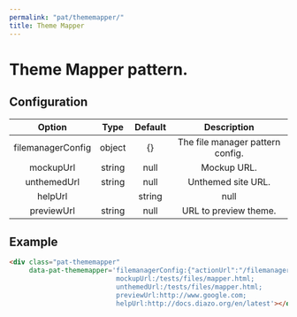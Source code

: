 ```yaml
---
permalink: "pat/thememapper/"
title: Theme Mapper
---
```


# Theme Mapper pattern.

## Configuration

| Option | Type | Default | Description |
|:-:|:-:|:-:|:-:|
| filemanagerConfig | object | {} | The file manager pattern config. |
| mockupUrl | string | null | Mockup URL. |
| unthemedUrl | string | null | Unthemed site URL. |
| helpUrl |  | string | null | Helper docs URL. |
| previewUrl | string | null | URL to preview theme. |

## Example

<div class="pat-thememapper"
     data-pat-thememapper='filemanagerConfig:{"actionUrl":"/filemanager-actions"};
                           mockupUrl:/tests/files/mapper.html;
                           unthemedUrl:/tests/files/mapper.html;
                           previewUrl:http://www.google.com;
                           helpUrl:http://docs.diazo.org/en/latest'></div>

```html
<div class="pat-thememapper"
     data-pat-thememapper='filemanagerConfig:{"actionUrl":"/filemanager-actions"};
                           mockupUrl:/tests/files/mapper.html;
                           unthemedUrl:/tests/files/mapper.html;
                           previewUrl:http://www.google.com;
                           helpUrl:http://docs.diazo.org/en/latest'></div>
```

